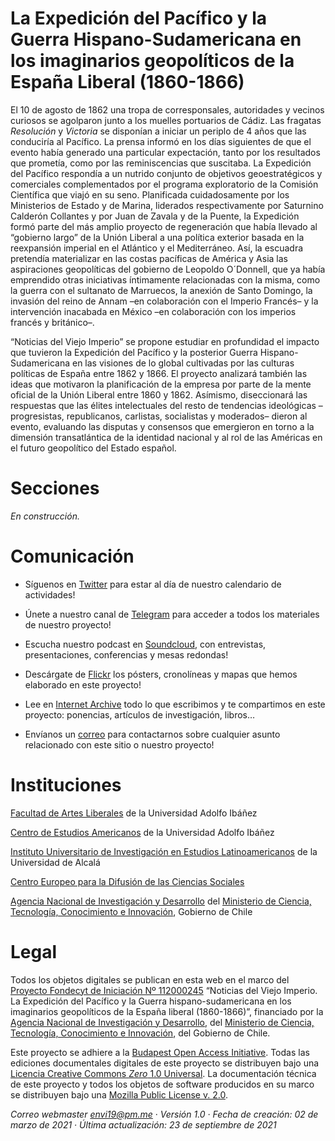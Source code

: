 # La Expedición del Pacífico y la Guerra Hispano-Sudamericana en los imaginarios geopolíticos de la España Liberal (1860-1866)

El 10 de agosto de 1862 una tropa de corresponsales, autoridades y vecinos curiosos se agolparon junto a los muelles portuarios de Cádiz. Las fragatas *Resolución* y *Victoria* se disponían a iniciar un periplo de 4 años que las conduciría al Pacífico. La prensa informó en los días siguientes de que el evento había generado una particular expectación, tanto por los resultados que prometía, como por las reminiscencias que suscitaba. La Expedición del Pacífico respondía a un nutrido conjunto de objetivos geoestratégicos y comerciales complementados por el programa exploratorio de la Comisión Científica que viajó en su seno. Planificada cuidadosamente por los Ministerios de Estado y de Marina, liderados respectivamente por Saturnino Calderón Collantes y por Juan de Zavala y de la Puente, la Expedición formó parte del más amplio proyecto de regeneración que había llevado al “gobierno largo” de la Unión Liberal a una política exterior basada en la reexpansión imperial en el Atlántico y el Mediterráneo. Así, la escuadra pretendía materializar en las costas pacíficas de América y Asia las aspiraciones geopolíticas del gobierno de Leopoldo O´Donnell, que ya había emprendido otras iniciativas íntimamente relacionadas con la misma, como la guerra con el sultanato de Marruecos, la anexión de Santo Domingo, la invasión del reino de Annam –en colaboración con el Imperio Francés– y la intervención inacabada en México –en colaboración con los imperios francés y británico–.

“Noticias del Viejo Imperio” se propone estudiar en profundidad el impacto que tuvieron la Expedición del Pacífico y la posterior Guerra Hispano-Sudamericana en las visiones de lo global cultivadas por las culturas políticas de España entre 1862 y 1866. El proyecto analizará también las ideas que motivaron la planificación de la empresa por parte de la mente oficial de la Unión Liberal entre 1860 y 1862. Asímismo, diseccionará las respuestas que las élites intelectuales del resto de tendencias ideológicas –progresistas, republicanos, carlistas, socialistas y moderados– dieron al evento, evaluando las disputas y consensos que emergieron en torno a la dimensión transatlántica de la identidad nacional y al rol de las Américas en el futuro geopolítico del Estado español.

# Secciones

*En construcción.*

# Comunicación

* Síguenos en [Twitter](https://twitter.com/@envi_19 "Twitter: ENVI19") para estar al día de nuestro calendario de actividades!

* Únete a nuestro canal de [Telegram](https://t.me/envi19 "Telegram: ENVI19") para acceder a todos los materiales de nuestro proyecto!

* Escucha nuestro podcast en [Soundcloud](https://soundcloud.com/envi_19 "Soundcloud: ENVI19"), con entrevistas, presentaciones, conferencias y mesas redondas!

* Descárgate de [Flickr](https://www.flickr.com/people/envi19/ "Flickr: ENVI19") los pósters, cronolíneas y mapas que hemos elaborado en este proyecto!

* Lee en [Internet Archive](https://archive.org/details/@envi_19 "Internet Archive: ENVI19") todo lo que escribimos y te compartimos en este proyecto: ponencias, artículos de investigación, libros…

* Envíanos un [correo](mailto:envi19@pm.me "Correo webmaster") para contactarnos sobre cualquier asunto relacionado con este sitio o nuestro proyecto!

# Instituciones

[Facultad de Artes Liberales](https://artesliberales.uai.cl/ "UAI-FAL") de la Universidad Adolfo Ibáñez

[Centro de Estudios Americanos](https://artesliberales.uai.cl/centros/centro-de-estudios-americanos/ "UAI-FAL-CEA") de la Universidad Adolfo Ibáñez

[Instituto Universitario de Investigación en Estudios Latinoamericanos](https://ielat.com/ "UA-IELAT") de la Universidad de Alcalá

[Centro Europeo para la Difusión de las Ciencias Sociales](http://www.archivodelafrontera.com/ "CEDCS")

[Agencia Nacional de Investigación y Desarrollo](https://www.anid.cl/) del [Ministerio de Ciencia, Tecnología, Conocimiento e Innovación](http://www.minciencia.gob.cl), Gobierno de Chile

# Legal

Todos los objetos digitales se publican en esta web en el marco del [Proyecto Fondecyt de Iniciación Nº 112000245](https://s3.amazonaws.com/documentos.anid.cl/iniciacion/2020/fallo/NominaProyectosAprobadosIniciacion2020.pdf) “Noticias del Viejo Imperio. La Expedición del Pacífico y la Guerra hispano-sudamericana en los imaginarios geopolíticos de la España liberal (1860-1866)”, financiado por la [Agencia Nacional de Investigación y Desarrollo](https://www.anid.cl/), del [Ministerio de Ciencia, Tecnología, Conocimiento e Innovación](http://www.minciencia.gob.cl), del Gobierno de Chile.

Este proyecto se adhiere a la [Budapest Open Access Initiative](https://www.budapestopenaccessinitiative.org/boai-10-translations/spanish "Budapest Open Access Initiative"). Todas las ediciones documentales digitales de este proyecto se distribuyen bajo una [Licencia Creative Commons *Zero* 1.0 Universal](https://creativecommons.org/publicdomain/zero/1.0/deed.es "Creative Commons *Zero* License"). La documentación técnica de este proyecto y todos los objetos de software producidos en su marco se distribuyen bajo una [Mozilla Public License v. 2.0](https://www.mozilla.org/en-US/MPL/2.0/ "Mozilla Public License v. 2.0").

*Correo webmaster [envi19@pm.me](mailto:envi19@pm.me "Correo webmaster")* · *Versión 1.0  ·  Fecha de creación: 02 de marzo de 2021  ·  Última actualización: 23 de septiembre de 2021*
